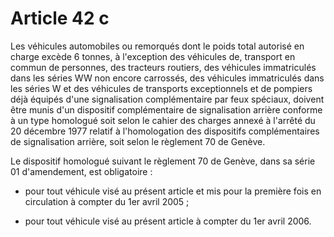 # Article 42 c

Les véhicules automobiles ou remorqués dont le poids total autorisé en charge excède 6 tonnes, à l'exception des véhicules de, transport en commun de personnes, des tracteurs routiers, des véhicules immatriculés dans les séries WW non encore carrossés, des véhi­cules immatriculés dans les séries W et des véhicules de transports exceptionnels et de pompiers déjà équipés d'une signalisation complémentaire par feux spéciaux, doivent être munis d'un dispositif complémentaire de signalisation arrière conforme à un type homo­logué soit selon le cahier des charges annexé à l'arrêté du 20 décembre 1977 relatif à l'homologation des dispositifs complémentaires de signalisation arrière, soit selon le règlement 70 de Genève.

Le dispositif homologué suivant le règlement 70 de Genève, dans sa série 01  d'amendement, est obligatoire :

- pour tout véhicule visé au présent article  et mis pour la première fois en circulation à compter du 1er avril 2005 ;

-  pour tout véhicule visé au présent article à compter du 1er avril 2006.

